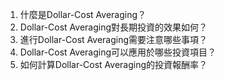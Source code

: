 

1. 什麼是Dollar-Cost Averaging？
2. Dollar-Cost Averaging對長期投資的效果如何？
3. 進行Dollar-Cost Averaging需要注意哪些事項？
4. Dollar-Cost Averaging可以應用於哪些投資項目？
5. 如何計算Dollar-Cost Averaging的投資報酬率？
